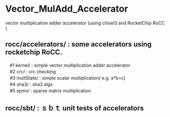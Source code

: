 # Vector_MulAdd_Accelerator
vector multiplication adder accelerator (using chisel3 and RocketChip RoCC )

rocc/accelerators/ : some accelerators using rocketchip RoCC.  
-
　#1 kernel/ : simple vector multiplication adder accelerator  
　#2 crc/ : crc checking  
　#3 multState/ : simple scalar multiplication( e.g. a*b=c)  
　#4 sha3/ : sha3 algs  
　#5 spmv/ : sparse matrix multiplication  
 
rocc/sbt/ : ｓｂｔ unit tests of accelerators  
-


